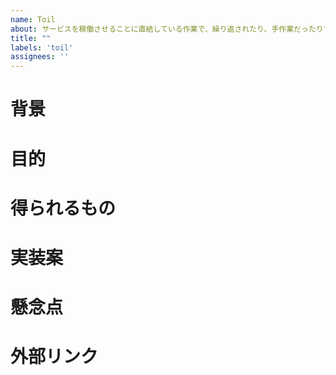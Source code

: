 ```yaml
---
name: Toil
about: サービスを稼働させることに直結している作業で、繰り返されたり、手作業だったりするもの
title: ""
labels: 'toil'
assignees: ''
---
```


<!-- "プロジェクトの現状を全く知らないエンジニアでも読めば分かる説明" ぐらいのターゲットを意識して説明をすると◎
(一般的な専門用語は使用OK。プロジェクト固有の概念はやや冗長に説明が必要。) -->


# <!-- 必須 --> 背景

<!-- e.g.) 現状{具体的な実装}となっているが、これだけでは{プロダクトオーナーの要求}を実現するには不十分であるため、{追加実装}の必要がある。 -->

# <!-- 必須 --> 目的 

<!-- e.g.) {プロダクトオーナーの要求}を実現する。 -->

# <!-- 必須 --> 得られるもの

<!-- e.g.) 〇〇をした際のUXが向上する。 -->

# <!-- 任意 --> 実装案

<!-- e.g.) {ライブラリ名}というライブラリがあるので、これを用いながら{追加機能}を実装する。
 e.g.2) {具体的なサンプルソースコード} -->

# <!-- 任意 --> 懸念点

<!-- e.g.) {ライブラリ名}には{ライブラリ固有の問題}という問題があるが、これの対策方法が現時点でわからない。
 e.g.2) 実装には案1と案2があり、一長一短の性質があるため方針の決定に踏ん切りがついていない -->

# <!-- 任意 --> 外部リンク

<!-- e.g.) - http://example.com -->
